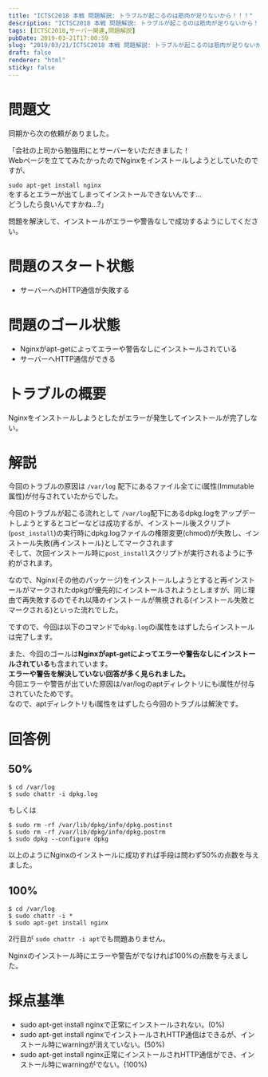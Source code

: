 ```yaml
---
title: "ICTSC2018 本戦 問題解説: トラブルが起こるのは筋肉が足りないから！！！"
description: "ICTSC2018 本戦 問題解説: トラブルが起こるのは筋肉が足りないから！！！"
tags: [ICTSC2018,サーバー関連,問題解説]
pubDate: 2019-03-21T17:00:59
slug: "2019/03/21/ICTSC2018 本戦 問題解説: トラブルが起こるのは筋肉が足りないから！！！"
draft: false
renderer: "html"
sticky: false
---
```


<h1>問題文</h1>
<p>同期から次の依頼がありました。</p>
<p>「会社の上司から勉強用にとサーバーをいただきました！<br />
Webページを立ててみたかったのでNginxをインストールしようとしていたのですが、</p>
<p><code>sudo apt-get install nginx</code><br />
をするとエラーが出てしまってインストールできないんです&#8230;<br />
どうしたら良いんですかね&#8230;?」</p>
<p>問題を解決して、インストールがエラーや警告なしで成功するようにしてください。</p>
<h1>問題のスタート状態</h1>
<ul>
<li>サーバーへのHTTP通信が失敗する</li>
</ul>
<h1>問題のゴール状態</h1>
<ul>
<li>Nginxがapt-getによってエラーや警告なしにインストールされている</li>
<li>サーバーへHTTP通信ができる</li>
</ul>
<h1>トラブルの概要</h1>
<p>Nginxをインストールしようとしたがエラーが発生してインストールが完了しない。</p>
<h1>解説</h1>
<p>今回のトラブルの原因は&nbsp;<code>/var/log</code> 配下にあるファイル全てにi属性(Immutable属性)が付与されていたからでした。</p>
<p>今回のトラブルが起こる流れとして&nbsp;<code>/var/log</code>配下にあるdpkg.logをアップデートしようとするとコピーなどは成功するが、インストール後スクリプト(<code>post_install</code>)の実行時にdpkg.logファイルの権限変更(chmod)が失敗し、インストール失敗(再インストール)としてマークされます<br />
そして、次回インストール時に<code>post_install</code>スクリプトが実行されるように予約がされます。</p>
<p>なので、Nginx(その他のパッケージ)をインストールしようとすると再インストールがマークされたdpkgが優先的にインストールされようとしますが、同じ理由で再失敗するのでそれ以降のインストールが無視される(インストール失敗とマークされる)といった流れでした。</p>
<p>ですので、今回は以下のコマンドで<code>dpkg.log</code>のi属性をはずしたらインストールは完了します。</p>
<p>また、今回のゴールは<strong>Nginxがapt-getによってエラーや警告なしにインストールされている</strong>も含まれています。<br />
<strong>エラーや警告を解決していない回答が多く見られました。</strong><br />
今回エラーや警告が出ていた原因は/var/logのaptディレクトリにもi属性が付与されていたためです。<br />
なので、aptディレクトリもi属性をはずしたら今回のトラブルは解決です。</p>
<h1>回答例</h1>
<h2>50%</h2>
<pre class="brush: plain; title: ; title: ; notranslate" title=""><code>$ cd /var/log
$ sudo chattr -i dpkg.log</code></pre>
<p>もしくは</p>
<pre class="brush: plain; title: ; title: ; notranslate" title=""><code>$ sudo rm -rf /var/lib/dpkg/info/dpkg.postinst
$ sudo rm -rf /var/lib/dpkg/info/dpkg.postrm
$ sudo dpkg --configure dpkg</code></pre>
<p>以上のようにNginxのインストールに成功すれば手段は問わず50%の点数を与えました。</p>
<h2>100%</h2>
<pre class="brush: plain; title: ; title: ; notranslate" title=""><code>$ cd /var/log
$ sudo chattr -i *
$ sudo apt-get install nginx</code></pre>
<p>2行目が <code>sudo chattr -i apt</code>でも問題ありません。</p>
<p>Nginxのインストール時にエラーや警告がでなければ100%の点数を与えました。</p>
<h1>採点基準</h1>
<ul>
<li class="code-line">sudo apt-get install nginxで正常にインストールされない。(0%)</li>
<li class="code-line">sudo apt-get install nginxでインストールされHTTP通信はできるが、インストール時にwarningが消えていない。(50%)</li>
<li class="code-line">sudo apt-get install nginx正常にインストールされHTTP通信ができ、インストール時にwarningがでない。(100%)</li>
</ul>
